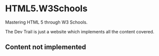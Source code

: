# HTML5.W3Schools
 Mastering HTML 5 through W3 Schools. 

 The Dev Trail is just a website which implements all the content covered.

 ## Content not implemented

